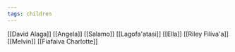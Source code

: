 ```yaml
---
tags: children
---
```


[[David Alaga]]
[[Angela]]
[[Salamo]]
[[Lagofa'atasi]]
[[Ella]]
[[Riley Filiva'a]]
[[Melvin]]
[[Fiafaiva Charlotte]]


